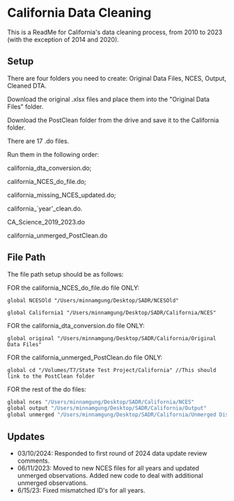 
# California Data Cleaning

This is a ReadMe for California's data cleaning process, from 2010 to 2023 (with the exception of 2014 and 2020).





## Setup

There are four folders you need to create: 
Original Data Files, NCES, Output, Cleaned DTA.

Download the original .xlsx files and place them into the "Original Data Files" folder. 

Download the PostClean folder from the drive and save it to the California folder.

There are 17 .do files. 

Run them in the following order:

california_dta_conversion.do; 

california_NCES_do_file.do; 

california_missing_NCES_updated.do;

california_`year'_clean.do. 

CA_Science_2019_2023.do

california_unmerged_PostClean.do



    
## File Path

The file path setup should be as follows: 

FOR the california_NCES_do_file.do file ONLY: 

```
global NCESOld "/Users/minnamgung/Desktop/SADR/NCESOld"

global California1 "/Users/minnamgung/Desktop/SADR/California/NCES"
```

FOR the california_dta_conversion.do file ONLY: 
```
global original "/Users/minnamgung/Desktop/SADR/California/Original Data Files"
```

FOR the california_unmerged_PostClean.do file ONLY:
```
global cd "/Volumes/T7/State Test Project/California" //This should link to the PostClean folder
```

FOR the rest of the do files:

```bash
global nces "/Users/minnamgung/Desktop/SADR/California/NCES"
global output "/Users/minnamgung/Desktop/SADR/California/Output"
global unmerged "/Users/minnamgung/Desktop/SADR/California/Unmerged Districts"
```
## Updates

- 03/10/2024: Responded to first round of 2024 data update review comments.
- 06/11/2023: Moved to new NCES files for all years and updated unmerged observations. Added new code to deal with additional unmerged observations.
- 6/15/23: Fixed mismatched ID's for all years.
